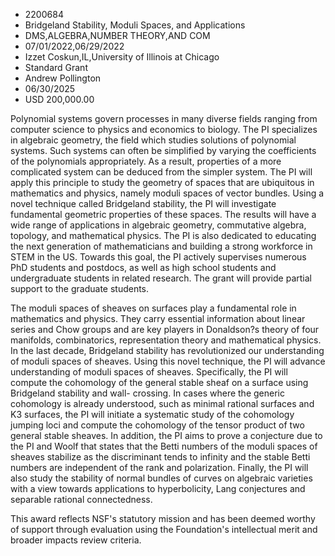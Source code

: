 
* 2200684
* Bridgeland Stability, Moduli Spaces, and Applications
* DMS,ALGEBRA,NUMBER THEORY,AND COM
* 07/01/2022,06/29/2022
* Izzet Coskun,IL,University of Illinois at Chicago
* Standard Grant
* Andrew Pollington
* 06/30/2025
* USD 200,000.00

Polynomial systems govern processes in many diverse fields ranging from computer
science to physics and economics to biology. The PI specializes in algebraic
geometry, the field which studies solutions of polynomial systems. Such systems
can often be simplified by varying the coefficients of the polynomials
appropriately. As a result, properties of a more complicated system can be
deduced from the simpler system. The PI will apply this principle to study the
geometry of spaces that are ubiquitous in mathematics and physics, namely moduli
spaces of vector bundles. Using a novel technique called Bridgeland stability,
the PI will investigate fundamental geometric properties of these spaces. The
results will have a wide range of applications in algebraic geometry,
commutative algebra, topology, and mathematical physics. The PI is also
dedicated to educating the next generation of mathematicians and building a
strong workforce in STEM in the US. Towards this goal, the PI actively
supervises numerous PhD students and postdocs, as well as high school students
and undergraduate students in related research. The grant will provide partial
support to the graduate students.

The moduli spaces of sheaves on surfaces play a fundamental role in mathematics
and physics. They carry essential information about linear series and Chow
groups and are key players in Donaldson?s theory of four manifolds,
combinatorics, representation theory and mathematical physics. In the last
decade, Bridgeland stability has revolutionized our understanding of moduli
spaces of sheaves. Using this novel technique, the PI will advance understanding
of moduli spaces of sheaves. Specifically, the PI will compute the cohomology of
the general stable sheaf on a surface using Bridgeland stability and wall-
crossing. In cases where the generic cohomology is already understood, such as
minimal rational surfaces and K3 surfaces, the PI will initiate a systematic
study of the cohomology jumping loci and compute the cohomology of the tensor
product of two general stable sheaves. In addition, the PI aims to prove a
conjecture due to the PI and Woolf that states that the Betti numbers of the
moduli spaces of sheaves stabilize as the discriminant tends to infinity and the
stable Betti numbers are independent of the rank and polarization. Finally, the
PI will also study the stability of normal bundles of curves on algebraic
varieties with a view towards applications to hyperbolicity, Lang conjectures
and separable rational connectedness.

This award reflects NSF's statutory mission and has been deemed worthy of
support through evaluation using the Foundation's intellectual merit and broader
impacts review criteria.
